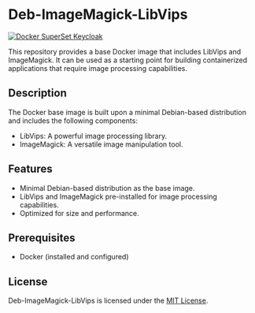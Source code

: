 # Deb-ImageMagick-LibVips
[![Docker SuperSet Keycloak](https://github.com/HiWay-Media/Deb-ImageMagick-LibVips/actions/workflows/docker-publish.yml/badge.svg)](https://github.com/HiWay-Media/Deb-ImageMagick-LibVips/actions/workflows/docker-publish.yml)

This repository provides a base Docker image that includes LibVips and ImageMagick. It can be used as a starting point for building containerized applications that require image processing capabilities.

## Description

The Docker base image is built upon a minimal Debian-based distribution and includes the following components:

- LibVips: A powerful image processing library.
- ImageMagick: A versatile image manipulation tool.


## Features

- Minimal Debian-based distribution as the base image.
- LibVips and ImageMagick pre-installed for image processing capabilities.
- Optimized for size and performance.


## Prerequisites

- Docker (installed and configured)


## License

Deb-ImageMagick-LibVips is licensed under the [MIT License](https://github.dev/HiWay-Media/Deb-ImageMagick-LibVips/blob/main/LICENSE).